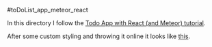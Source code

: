 #toDoList_app_meteor_react

In this directory I follow the [Todo App with React (and Meteor) tutorial](https://www.meteor.com/tutorials/react/creating-an-app).

After some custom styling and throwing it online it looks like [this](http://54.215.143.121/).

